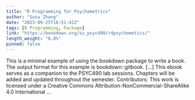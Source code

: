 ```yaml
---
title: "R Programming for Psychometrics"
author: "Susu Zhang"
date: "2023-09-25T16:51:42Z"
tags: [R Programming, Package]
link: "https://bookdown.org/sz_psyc490/r4psychometics/"
length_weight: "8.8%"
pinned: false
---
```


This is a minimal example of using the bookdown package to write a book. The output format for this example is bookdown::gitbook. [...] This ebook serves as a companion to the PSYC490 lab sessions. Chapters will be added and updated throughout the semester. Contributors: This work is licensed under a Creative Commons Attribution-NonCommercial-ShareAlike 4.0 International ...
